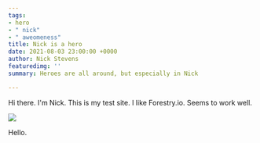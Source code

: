 ```yaml
---
tags:
- hero
- " nick"
- " aweomeness"
title: Nick is a hero
date: 2021-08-03 23:00:00 +0000
author: Nick Stevens
featuredimg: ''
summary: Heroes are all around, but especially in Nick

---
```

Hi there. I'm Nick. This is my test site. I like Forestry.io. Seems to work well.

![](/assets/img/dummy1.jpg)

Hello.